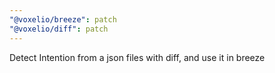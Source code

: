 ```yaml
---
"@voxelio/breeze": patch
"@voxelio/diff": patch
---
```


Detect Intention from a json files with diff, and use it in breeze
